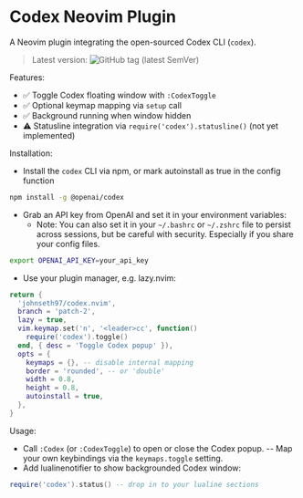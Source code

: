 # Codex Neovim Plugin

A Neovim plugin integrating the open-sourced Codex CLI (`codex`).
> Latest version: ![GitHub tag (latest SemVer)](https://img.shields.io/github/v/tag/johnseth97/codex.nvim?sort=semver)

Features:
- ✅ Toggle Codex floating window with `:CodexToggle`
- ✅ Optional keymap mapping via `setup` call
- ✅ Background running when window hidden
- ⚠️ Statusline integration via `require('codex').statusline()` (not yet implemented)

Installation:

- Install the `codex` CLI via npm, or mark autoinstall as true in the config function

```bash
npm install -g @openai/codex
```

- Grab an API key from OpenAI and set it in your environment variables:
  - Note: You can also set it in your `~/.bashrc` or `~/.zshrc` file to persist across sessions, but be careful with security. Especially if you share your config files.

```bash
export OPENAI_API_KEY=your_api_key
```

- Use your plugin manager, e.g. lazy.nvim:

```lua
return {
  'johnseth97/codex.nvim',
  branch = 'patch-2',
  lazy = true,
  vim.keymap.set('n', '<leader>cc', function()
    require('codex').toggle()
  end, { desc = 'Toggle Codex popup' }),
  opts = {
    keymaps = {}, -- disable internal mapping
    border = 'rounded', -- or 'double'
    width = 0.8,
    height = 0.8,
    autoinstall = true,
  },
}
```

Usage:
- Call `:Codex` (or `:CodexToggle`) to open or close the Codex popup.
-- Map your own keybindings via the `keymaps.toggle` setting.
- Add lualinenotifier to show backgrounded Codex window:
```lua
require('codex').status() -- drop in to your lualine sections
```
